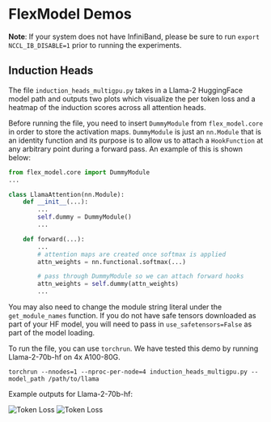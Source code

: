 # FlexModel Demos
**Note**: If your system does not have InfiniBand, please be sure to run `export NCCL_IB_DISABLE=1` prior to running the experiments.
## Induction Heads

The file `induction_heads_multigpu.py` takes in a Llama-2 HuggingFace model path and outputs two plots which visualize the per token loss and a heatmap of the induction scores across all attention heads.

Before running the file, you need to insert `DummyModule` from `flex_model.core` in order to store the activation maps. `DummyModule` is just an `nn.Module` that is an identity function and its purpose is to allow us to attach a `HookFunction` at any arbitrary point during a forward pass. An example of this is shown below:

```python
from flex_model.core import DummyModule
...

class LlamaAttention(nn.Module):
    def __init__(...):
        ...
        self.dummy = DummyModule()
        ...

    def forward(...):
        ...
        # attention maps are created once softmax is applied
        attn_weights = nn.functional.softmax(...)

        # pass through DummyModule so we can attach forward hooks
        attn_weights = self.dummy(attn_weights)
        ...
```
You may also need to change the module string literal under the `get_module_names` function. If you do not have safe tensors downloaded as part of your HF model, you will need to pass in `use_safetensors=False` as part of the model loading.

To run the file, you can use `torchrun`. We have tested this demo by running Llama-2-70b-hf on 4x A100-80G.
```
torchrun --nnodes=1 --nproc-per-node=4 induction_heads_multigpu.py --model_path /path/to/llama
```
Example outputs for Llama-2-70b-hf:

![Token Loss](./example_plots/induction_loss.png)
![Token Loss](./example_plots/induction_score_by_head.png)